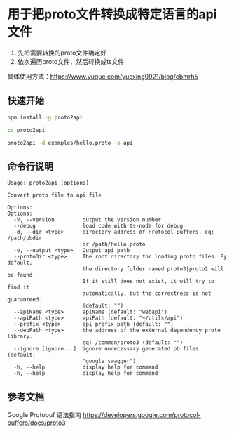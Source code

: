 # 用于把proto文件转换成特定语言的api文件

1. 先把需要转换的proto文件确定好
2. 依次遍历proto文件，然后转换成ts文件

具体使用方式：https://www.yuque.com/yuexing0921/blog/ebmrh5

## 快速开始
``` bash
npm install -g proto2api

cd proto2api 

proto2api -d examples/hello.proto -o api
```
## 命令行说明
```
Usage: proto2api [options]

Convert proto file to api file

Options:
Options:
  -V, --version         output the version number
  --debug               load code with ts-node for debug
  -d, --dir <type>      directory address of Protocol Buffers. eq: /path/pbdir
                        or /path/hello.proto
  -o, --output <type>   Output api path
  --protoDir <type>     The root directory for loading proto files. By default,
                        the directory folder named proto3|proto2 will be found.
                        If it still does not exist, it will try to find it
                        automatically, but the correctness is not guaranteed.
                        (default: "")
  --apiName <type>      apiName (default: "webapi")
  --apiPath <type>      apiPath (default: "~/utils/api")
  --prefix <type>       api prefix path (default: "")
  --depPath <type>      the address of the external dependency proto library.
                        eq: /common/proto3 (default: "")
  --ignore [ignore...]  ignore unnecessary generated pb files (default:
                        "google|swagger")
  -h, --help            display help for command
  -h, --help            display help for command
```
## 参考文档
Google Protobuf 语法指南 https://developers.google.com/protocol-buffers/docs/proto3